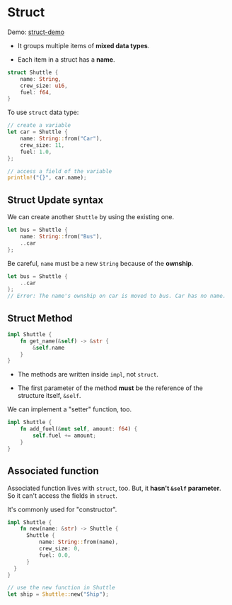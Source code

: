 # Struct

Demo: [struct-demo](./struct-demo/)

- It groups multiple items of **mixed data types**.

- Each item in a struct has a **name**.

```rust
struct Shuttle {
    name: String,
    crew_size: u16,
    fuel: f64,
}
```

To use `struct` data type:

```rust
// create a variable
let car = Shuttle {
    name: String::from("Car"),
    crew_size: 11,
    fuel: 1.0,
};

// access a field of the variable
println!("{}", car.name);
```

## Struct Update syntax

We can create another `Shuttle` by using the existing one.

```rust
let bus = Shuttle {
    name: String::from("Bus"),
    ..car
};
```

Be careful, `name` must be a new `String` because of the **ownship**.

```rust
let bus = Shuttle {
    ..car
};
// Error: The name's ownship on car is moved to bus. Car has no name.
```

## Struct Method

```rust
impl Shuttle {
    fn get_name(&self) -> &str {
        &self.name
    }
}
```

- The methods are written inside `impl`, not `struct`.

- The first parameter of the method **must** be the reference of the structure itself, `&self`.

We can implement a "setter" function, too.

```rust
impl Shuttle {
    fn add_fuel(&mut self, amount: f64) {
        self.fuel += amount;
    }
}
```

## Associated function

Associated function lives with `struct`, too. But, it **hasn't `&self` parameter**. So it can't access the fields in `struct`.

It's commonly used for "constructor".

```rust
impl Shuttle {
    fn new(name: &str) -> Shuttle {
      Shuttle {
          name: String::from(name),
          crew_size: 0,
          fuel: 0.0,
      }
  }
}

// use the new function in Shuttle
let ship = Shuttle::new("Ship");
```
